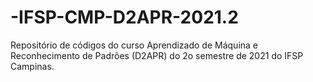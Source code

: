 # -IFSP-CMP-D2APR-2021.2
Repositório de códigos do curso Aprendizado de Máquina e Reconhecimento de Padrões (D2APR) do 2o semestre de 2021 do IFSP Campinas.
